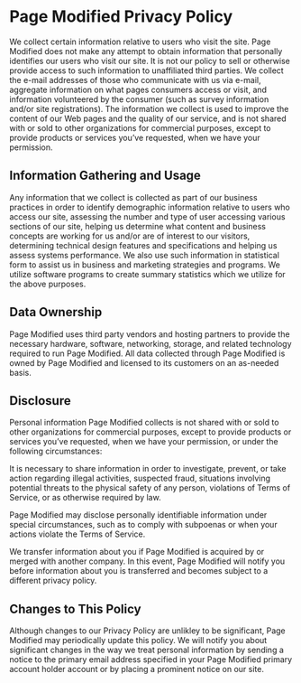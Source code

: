 # Page Modified Privacy Policy

We collect certain information relative to users who visit the site. Page Modified does not make any attempt to obtain information that personally identifies our users who visit our site. It is not our policy to sell or otherwise provide access to such information to unaffiliated third parties. We collect the e-mail addresses of those who communicate with us via e-mail, aggregate information on what pages consumers access or visit, and information volunteered by the consumer (such as survey information and/or site registrations). The information we collect is used to improve the content of our Web pages and the quality of our service, and is not shared with or sold to other organizations for commercial purposes, except to provide products or services you’ve requested, when we have your permission.

## Information Gathering and Usage

Any information that we collect is collected as part of our business practices in order to identify demographic information relative to users who access our site, assessing the number and type of user accessing various sections of our site, helping us determine what content and business concepts are working for us and/or are of interest to our visitors, determining technical design features and specifications and helping us assess systems performance. We also use such information in statistical form to assist us in business and marketing strategies and programs. We utilize software programs to create summary statistics which we utilize for the above purposes.

## Data Ownership

Page Modified uses third party vendors and hosting partners to provide the necessary hardware, software, networking, storage, and related technology required to run Page Modified. All data collected through Page Modified is owned by Page Modified and licensed to its customers on an as-needed basis.

## Disclosure

Personal information Page Modified collects is not shared with or sold to other organizations for commercial purposes, except to provide products or services you’ve requested, when we have your permission, or under the following circumstances:

It is necessary to share information in order to investigate, prevent, or take action regarding illegal activities, suspected fraud, situations involving potential threats to the physical safety of any person, violations of Terms of Service, or as otherwise required by law.

Page Modified may disclose personally identifiable information under special circumstances, such as to comply with subpoenas or when your actions violate the Terms of Service.

We transfer information about you if Page Modified is acquired by or merged with another company. In this event, Page Modified will notify you before information about you is transferred and becomes subject to a different privacy policy.

## Changes to This Policy

Although changes to our Privacy Policy are unlikley to be significant, Page Modified may periodically update this policy. We will notify you about significant changes in the way we treat personal information by sending a notice to the primary email address specified in your Page Modified primary account holder account or by placing a prominent notice on our site.
